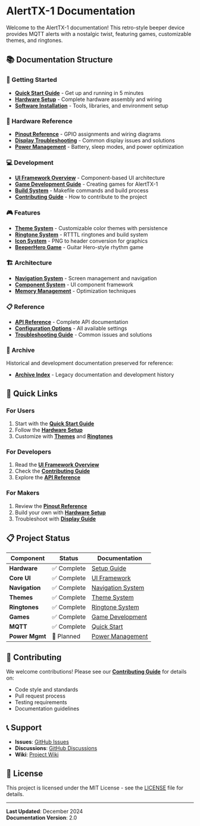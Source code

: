 # AlertTX-1 Documentation

Welcome to the AlertTX-1 documentation! This retro-style beeper device provides MQTT alerts with a nostalgic twist, featuring games, customizable themes, and ringtones.

## 📚 Documentation Structure

### 🚀 Getting Started
- **[Quick Start Guide](setup/quick-start.md)** - Get up and running in 5 minutes
- **[Hardware Setup](setup/hardware-setup.md)** - Complete hardware assembly and wiring
- **[Software Installation](setup/software-installation.md)** - Tools, libraries, and environment setup

### 🔧 Hardware Reference
- **[Pinout Reference](setup/pinout-reference.md)** - GPIO assignments and wiring diagrams
- **[Display Troubleshooting](setup/display-troubleshooting.md)** - Common display issues and solutions
- **[Power Management](features/power-management.md)** - Battery, sleep modes, and power optimization

### 💻 Development
- **[UI Framework Overview](development/ui-framework.md)** - Component-based UI architecture
- **[Game Development Guide](development/game-development.md)** - Creating games for AlertTX-1
- **[Build System](development/build-system.md)** - Makefile commands and build process
- **[Contributing Guide](../CONTRIBUTING.md)** - How to contribute to the project

### 🎮 Features
- **[Theme System](features/theme-system.md)** - Customizable color themes with persistence
- **[Ringtone System](features/ringtone-system.md)** - RTTTL ringtones and build system
- **[Icon System](features/icon-system.md)** - PNG to header conversion for graphics
- **[BeeperHero Game](features/beeper-hero-game.md)** - Guitar Hero-style rhythm game

### 🏗️ Architecture
- **[Navigation System](development/navigation-system.md)** - Screen management and navigation
- **[Component System](development/component-system.md)** - UI component framework
- **[Memory Management](development/memory-management.md)** - Optimization techniques

### 📋 Reference
- **[API Reference](development/api-reference.md)** - Complete API documentation
- **[Configuration Options](development/configuration.md)** - All available settings
- **[Troubleshooting Guide](troubleshooting.md)** - Common issues and solutions

### 📁 Archive
Historical and development documentation preserved for reference:
- **[Archive Index](archive/README.md)** - Legacy documentation and development history

## 🎯 Quick Links

### For Users
1. Start with the **[Quick Start Guide](setup/quick-start.md)**
2. Follow the **[Hardware Setup](setup/hardware-setup.md)**
3. Customize with **[Themes](features/theme-system.md)** and **[Ringtones](features/ringtone-system.md)**

### For Developers
1. Read the **[UI Framework Overview](development/ui-framework.md)**
2. Check the **[Contributing Guide](../CONTRIBUTING.md)**
3. Explore the **[API Reference](development/api-reference.md)**

### For Makers
1. Review the **[Pinout Reference](setup/pinout-reference.md)**
2. Build your own with **[Hardware Setup](setup/hardware-setup.md)**
3. Troubleshoot with **[Display Guide](setup/display-troubleshooting.md)**

## 📋 Project Status

| Component | Status | Documentation |
|-----------|--------|---------------|
| **Hardware** | ✅ Complete | [Setup Guide](setup/hardware-setup.md) |
| **Core UI** | ✅ Complete | [UI Framework](development/ui-framework.md) |
| **Navigation** | ✅ Complete | [Navigation System](development/navigation-system.md) |
| **Themes** | ✅ Complete | [Theme System](features/theme-system.md) |
| **Ringtones** | ✅ Complete | [Ringtone System](features/ringtone-system.md) |
| **Games** | ✅ Complete | [Game Development](development/game-development.md) |
| **MQTT** | ✅ Complete | [Quick Start](setup/quick-start.md) |
| **Power Mgmt** | 🚧 Planned | [Power Management](features/power-management.md) |

## 🤝 Contributing

We welcome contributions! Please see our **[Contributing Guide](../CONTRIBUTING.md)** for details on:
- Code style and standards
- Pull request process
- Testing requirements
- Documentation guidelines

## 📞 Support

- **Issues**: [GitHub Issues](https://github.com/techsquidtv/sentry_alert_tx-1/issues)
- **Discussions**: [GitHub Discussions](https://github.com/techsquidtv/sentry_alert_tx-1/discussions)
- **Wiki**: [Project Wiki](https://github.com/techsquidtv/sentry_alert_tx-1/wiki)

## 📜 License

This project is licensed under the MIT License - see the [LICENSE](../../LICENSE) file for details.

---

**Last Updated**: December 2024  
**Documentation Version**: 2.0